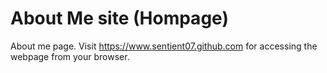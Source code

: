 # About Me site (Hompage)
About me page. Visit https://www.sentient07.github.com for accessing the webpage from your browser.
